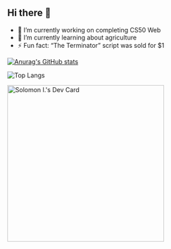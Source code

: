 ## Hi there 👋

- 🔭 I’m currently working on completing CS50 Web
- 🌱 I’m currently learning about agriculture 
- ⚡ Fun fact: “The Terminator” script was sold for $1

<!-- Github Stats -->
[![Anurag's GitHub stats](https://github-readme-stats.vercel.app/api?username=silochi1&show_icons=true&theme=radical)](https://github.com/anuraghazra/github-readme-stats)

<!-- Github Language Stats -->
![Top Langs](https://github-readme-stats.vercel.app/api/top-langs/?username=silochi1&layout=compact)

<!-- Daily Dev Tips -->
<a href="https://app.daily.dev/solomoni95"><img src="https://api.daily.dev/devcards/v2/sq75VJnaXFhHptldOO0wi.png?r=73u&type=default" width="356" alt="Solomon I.'s Dev Card"/></a>

<!--
**silochi1/silochi1** is a ✨ _special_ ✨ repository because its `README.md` (this file) appears on your GitHub profile.

Here are some ideas to get you started:

- 🔭 I’m currently working on ...
- 🌱 I’m currently learning ...
- 👯 I’m looking to collaborate on ...
- 🤔 I’m looking for help with ...
- 💬 Ask me about ...
- 📫 How to reach me: ...
- 😄 Pronouns: ...
- ⚡ Fun fact: ...
-->

